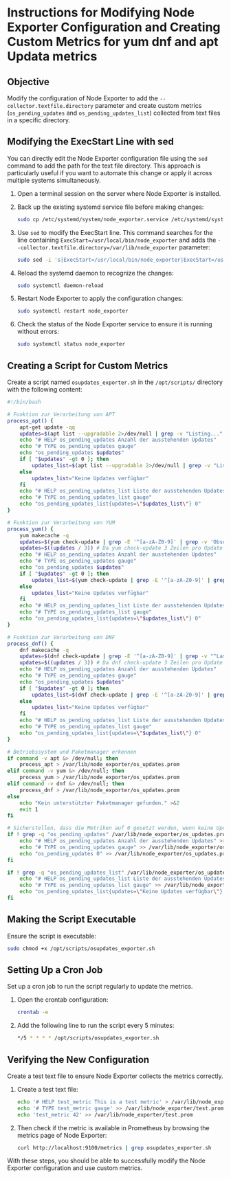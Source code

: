 
# Instructions for Modifying Node Exporter Configuration and Creating Custom Metrics for yum dnf and apt Updata metrics

## Objective

Modify the configuration of Node Exporter to add the `--collector.textfile.directory` parameter and create custom metrics (`os_pending_updates` and `os_pending_updates_list`) collected from text files in a specific directory.

## Modifying the ExecStart Line with sed

You can directly edit the Node Exporter configuration file using the `sed` command to add the path for the text file directory. This approach is particularly useful if you want to automate this change or apply it across multiple systems simultaneously.

1. Open a terminal session on the server where Node Exporter is installed.

2. Back up the existing systemd service file before making changes:

    ```bash
    sudo cp /etc/systemd/system/node_exporter.service /etc/systemd/system/node_exporter.service.bak
    ```

3. Use `sed` to modify the ExecStart line. This command searches for the line containing `ExecStart=/usr/local/bin/node_exporter` and adds the `--collector.textfile.directory=/var/lib/node_exporter` parameter:

    ```bash
    sudo sed -i 's|ExecStart=/usr/local/bin/node_exporter|ExecStart=/usr/local/bin/node_exporter --collector.textfile.directory=/var/lib/node_exporter|' /etc/systemd/system/node_exporter.service
    ```

4. Reload the systemd daemon to recognize the changes:

    ```bash
    sudo systemctl daemon-reload
    ```

5. Restart Node Exporter to apply the configuration changes:

    ```bash
    sudo systemctl restart node_exporter
    ```

6. Check the status of the Node Exporter service to ensure it is running without errors:

    ```bash
    sudo systemctl status node_exporter
    ```

## Creating a Script for Custom Metrics

Create a script named `osupdates_exporter.sh` in the `/opt/scripts/` directory with the following content:

```bash
#!/bin/bash

# Funktion zur Verarbeitung von APT
process_apt() {
    apt-get update -qq
    updates=$(apt list --upgradable 2>/dev/null | grep -v "Listing..." | wc -l)
    echo "# HELP os_pending_updates Anzahl der ausstehenden Updates"
    echo "# TYPE os_pending_updates gauge"
    echo "os_pending_updates $updates"
    if [ "$updates" -gt 0 ]; then
        updates_list=$(apt list --upgradable 2>/dev/null | grep -v "Listing..." | awk -F/ '{print $1}' | tr '\n' ',' | sed 's/,$//')
    else
        updates_list="Keine Updates verfügbar"
    fi
    echo "# HELP os_pending_updates_list Liste der ausstehenden Updates"
    echo "# TYPE os_pending_updates_list gauge"
    echo "os_pending_updates_list{updates=\"$updates_list\"} 0"
}

# Funktion zur Verarbeitung von YUM
process_yum() {
    yum makecache -q
    updates=$(yum check-update | grep -E '^[a-zA-Z0-9]' | grep -v 'Obsoleting' | grep -v 'Security' | wc -l)
    updates=$((updates / 3)) # Da yum check-update 3 Zeilen pro Update ausgibt
    echo "# HELP os_pending_updates Anzahl der ausstehenden Updates"
    echo "# TYPE os_pending_updates gauge"
    echo "os_pending_updates $updates"
    if [ "$updates" -gt 0 ]; then
        updates_list=$(yum check-update | grep -E '^[a-zA-Z0-9]' | grep -v 'Obsoleting' | grep -v 'Security' | awk '{print $1}' | tr '\n' ',' | sed 's/,$//')
    else
        updates_list="Keine Updates verfügbar"
    fi
    echo "# HELP os_pending_updates_list Liste der ausstehenden Updates"
    echo "# TYPE os_pending_updates_list gauge"
    echo "os_pending_updates_list{updates=\"$updates_list\"} 0"
}

# Funktion zur Verarbeitung von DNF
process_dnf() {
    dnf makecache -q
    updates=$(dnf check-update | grep -E '^[a-zA-Z0-9]' | grep -v "^Last metadata" | grep -v 'Security' | wc -l)
    updates=$((updates / 3)) # Da dnf check-update 3 Zeilen pro Update ausgibt
    echo "# HELP os_pending_updates Anzahl der ausstehenden Updates"
    echo "# TYPE os_pending_updates gauge"
    echo "os_pending_updates $updates"
    if [ "$updates" -gt 0 ]; then
        updates_list=$(dnf check-update | grep -E '^[a-zA-Z0-9]' | grep -v "^Last metadata" | grep -v 'Security' | awk '{print $1}' | tr '\n' ',' | sed 's/,$//')
    else
        updates_list="Keine Updates verfügbar"
    fi
    echo "# HELP os_pending_updates_list Liste der ausstehenden Updates"
    echo "# TYPE os_pending_updates_list gauge"
    echo "os_pending_updates_list{updates=\"$updates_list\"} 0"
}

# Betriebssystem und Paketmanager erkennen
if command -v apt &> /dev/null; then
    process_apt > /var/lib/node_exporter/os_updates.prom
elif command -v yum &> /dev/null; then
    process_yum > /var/lib/node_exporter/os_updates.prom
elif command -v dnf &> /dev/null; then
    process_dnf > /var/lib/node_exporter/os_updates.prom
else
    echo "Kein unterstützter Paketmanager gefunden." >&2
    exit 1
fi

# Sicherstellen, dass die Metriken auf 0 gesetzt werden, wenn keine Updates gefunden wurden
if ! grep -q "os_pending_updates" /var/lib/node_exporter/os_updates.prom; then
    echo "# HELP os_pending_updates Anzahl der ausstehenden Updates" >> /var/lib/node_exporter/os_updates.prom
    echo "# TYPE os_pending_updates gauge" >> /var/lib/node_exporter/os_updates.prom
    echo "os_pending_updates 0" >> /var/lib/node_exporter/os_updates.prom
fi

if ! grep -q "os_pending_updates_list" /var/lib/node_exporter/os_updates.prom; then
    echo "# HELP os_pending_updates_list Liste der ausstehenden Updates" >> /var/lib/node_exporter/os_updates.prom
    echo "# TYPE os_pending_updates_list gauge" >> /var/lib/node_exporter/os_updates.prom
    echo "os_pending_updates_list{updates=\"Keine Updates verfügbar\"} 0" >> /var/lib/node_exporter/os_updates.prom
fi

```

## Making the Script Executable

Ensure the script is executable:

```bash
sudo chmod +x /opt/scripts/osupdates_exporter.sh
```

## Setting Up a Cron Job

Set up a cron job to run the script regularly to update the metrics.

1. Open the crontab configuration:

    ```bash
    crontab -e
    ```

2. Add the following line to run the script every 5 minutes:

    ```bash
    */5 * * * * /opt/scripts/osupdates_exporter.sh
    ```

## Verifying the New Configuration

Create a test text file to ensure Node Exporter collects the metrics correctly.

1. Create a test text file:

    ```bash
    echo '# HELP test_metric This is a test metric' > /var/lib/node_exporter/test.prom
    echo '# TYPE test_metric gauge' >> /var/lib/node_exporter/test.prom
    echo 'test_metric 42' >> /var/lib/node_exporter/test.prom
    ```

2. Then check if the metric is available in Prometheus by browsing the metrics page of Node Exporter:

    ```bash
    curl http://localhost:9100/metrics | grep osupdates_exporter.sh
    ```

With these steps, you should be able to successfully modify the Node Exporter configuration and use custom metrics.
